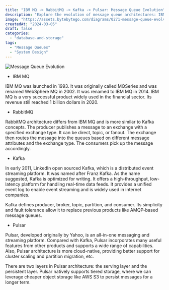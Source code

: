 ```yaml
---
title: "IBM MQ -> RabbitMQ -> Kafka -> Pulsar: Message Queue Evolution"
description: "Explore the evolution of message queue architectures: IBM MQ to Pulsar."
image: "https://assets.bytebytego.com/diagrams/0271-message-queue-evolve.png"
createdAt: "2024-03-05"
draft: false
categories:
  - "database-and-storage"
tags:
  - "Message Queues"
  - "System Design"
---
```


![Message Queue Evolution](https://assets.bytebytego.com/diagrams/0271-message-queue-evolve.png)

*   IBM MQ

IBM MQ was launched in 1993. It was originally called MQSeries and was renamed WebSphere MQ in 2002. It was renamed to IBM MQ in 2014. IBM MQ is a very successful product widely used in the financial sector. Its revenue still reached 1 billion dollars in 2020.

*   RabbitMQ

RabbitMQ architecture differs from IBM MQ and is more similar to Kafka concepts. The producer publishes a message to an exchange with a specified exchange type. It can be direct, topic, or fanout. The exchange then routes the message into the queues based on different message attributes and the exchange type. The consumers pick up the message accordingly.

*   Kafka

In early 2011, LinkedIn open sourced Kafka, which is a distributed event streaming platform. It was named after Franz Kafka. As the name suggested, Kafka is optimized for writing. It offers a high-throughput, low-latency platform for handling real-time data feeds. It provides a unified event log to enable event streaming and is widely used in internet companies.

Kafka defines producer, broker, topic, partition, and consumer. Its simplicity and fault tolerance allow it to replace previous products like AMQP-based message queues.

*   Pulsar

Pulsar, developed originally by Yahoo, is an all-in-one messaging and streaming platform. Compared with Kafka, Pulsar incorporates many useful features from other products and supports a wide range of capabilities. Also, Pulsar architecture is more cloud-native, providing better support for cluster scaling and partition migration, etc.

There are two layers in Pulsar architecture: the serving layer and the persistent layer. Pulsar natively supports tiered storage, where we can leverage cheaper object storage like AWS S3 to persist messages for a longer term.
